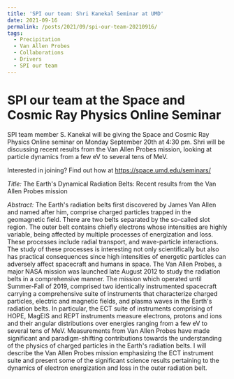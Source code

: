 ```yaml
---
title: 'SPI our team: Shri Kanekal Seminar at UMD'
date: 2021-09-16
permalink: /posts/2021/09/spi-our-team-20210916/
tags:
  - Precipitation
  - Van Allen Probes
  - Collaborations
  - Drivers
  - SPI our team
---
```


SPI our team at the Space and Cosmic Ray Physics Online Seminar
======
SPI team member S. Kanekal will be giving the Space and Cosmic Ray Physics Online seminar on Monday September 20th at 4:30 pm. Shri will be discussing recent results from the Van Allen Probes mission, looking at particle dynamics from a few eV to several tens of MeV. 

Interested in joining? Find out how at https://space.umd.edu/seminars/ 

*Title:* The Earth's Dynamical Radiation Belts: Recent results from the Van Allen Probes mission

*Abstract:* The Earth's radiation belts first discovered by James Van Allen and named after him, comprise charged particles trapped in the geomagnetic field. There are two belts separated by the so-called slot region. The outer belt contains chiefly electrons whose intensities are highly variable, being affected by multiple processes of energization and loss. These processes include radial transport, and wave-particle interactions. The study of these processes is interesting not only scientifically but also has practical consequences since high intensities of energetic particles can adversely affect spacecraft and humans in space. The Van Allen Probes, a major NASA mission was launched late August 2012 to study the radiation belts in a comprehensive manner. The mission which operated until Summer-Fall of 2019, comprised two identically instrumented spacecraft carrying a comprehensive suite of instruments that characterize charged particles, electric and magnetic fields, and plasma waves in the Earth's radiation belts. In particular, the ECT suite of instruments comprising of HOPE, MagEIS and REPT instruments measure electrons, protons and ions and their angular distributions over energies ranging from a few eV to several tens of MeV. Measurements from Van Allen Probes have made significant and paradigm-shifting contributions towards the understanding of the physics of charged particles in the Earth's radiation belts. I will describe the Van Allen Probes mission emphasizing the ECT instrument suite and present some of the significant science results pertaining to the dynamics of electron energization and loss in the outer radiation belt.
